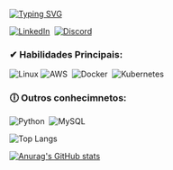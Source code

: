 [![Typing SVG](https://readme-typing-svg.herokuapp.com/?color=00bfbf&size=35&center=true&vCenter=true&width=1500&lines=🙋‍♂️+Olá,+meu+nome+é+Isaque;👨‍🎓Estudo+Análise+e+Desenvolvimento+de+Sistemas+na+Estácio;💻+Estou+atuando+em+Cloud+Aws+e+DevSecOps;🚀+Tenho+interesse+no+desenvolvimento+Back-End;Bem+Vindo(@)!+👍👊)](https://git.io/typing-svg)




[![LinkedIn](https://img.shields.io/badge/LinkedIn-0077B5?style=for-the-badge&logo=linkedin&logoColor=white)](https://www.linkedin.com/in/isaque-de-oliveira-silva-b441511a5/)&nbsp;
[![Discord](https://img.shields.io/badge/Discord-7289DA?style=for-the-badge&logo=discord&logoColor=white)](https://discord.com/channels/@isaqueoliveira3503)


### ✔ Habilidades Principais:                                                                                                                             
![Linux](https://img.shields.io/badge/Linux-000?style=for-the-badge&logo=linux&logoColor=FCC624)
![AWS](https://img.shields.io/badge/AWS-%23FF9900.svg?style=for-the-badge&logo=amazon-aws&logoColor=white)&nbsp;
![Docker](https://img.shields.io/badge/docker-%230db7ed.svg?style=for-the-badge&logo=docker&logoColor=white)&nbsp;
![Kubernetes](https://img.shields.io/badge/kubernetes-%23326ce5.svg?style=for-the-badge&logo=kubernetes&logoColor=white)
                                     

### 🕕 Outros conhecimnetos:
![Python](https://img.shields.io/badge/Python-3776AB?style=for-the-badge&logo=python&logoColor=white)&nbsp; 
![MySQL](https://img.shields.io/badge/mysql-%2300f.svg?style=for-the-badge&logo=mysql&logoColor=white)    



![Top Langs](https://github-readme-stats.vercel.app/api/top-langs/?username=1S4QU3s&layout=compact)

[![Anurag's GitHub stats](https://github-readme-stats.vercel.app/api?username=1S4QU3s)](https://github.com/anuraghazra/github-readme-stats)




